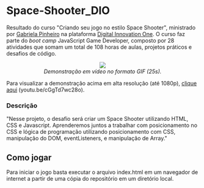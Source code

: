 # Space-Shooter_DIO
Resultado do curso "Criando seu jogo no estilo Space Shooter", ministrado por [Gabriela Pinheiro](https://github.com/SpruceGabriela "Gabriela Pinheiro") na plataforma [Digital Innovation One](https://digitalinnovation.one/ "Digital Innovation One"). O curso faz parte do *boot camp* JavaScript Game Developer, composto por 28 atividades que somam um total de 108 horas de aulas, projetos práticos e desafios de código.

<p align="center"> <img src="https://media.giphy.com/media/Grd1RPtzNn1RYWgEI8/giphy.gif"/> <br> <i>Demonstração em vídeo no formato GIF (25s).</i> </p>

Para visualizar a demonstração acima em alta resolução (até 1080p), [clique aqui](https://youtu.be/cGgTd7wc28o "Demonstração do jogo.") (you<span>tu</span>.be/cGgTd7wc28o).

### Descrição
"Nesse projeto, o desafio será criar um Space Shooter utilizando HTML, CSS e Javascript. Aprenderemos juntos a trabalhar com posicionamento no CSS e lógica de programação utilizando posicionamento com CSS, manipulação do DOM, eventListeners, e manipulação de Array."
## Como jogar
Para iniciar o jogo basta executar o arquivo index.html em um navegador de internet a partir de uma cópia do repositório em um diretório local.